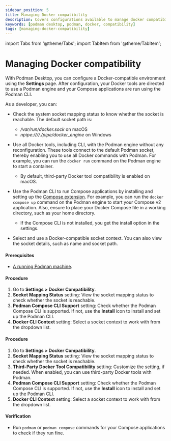 ```yaml
---
sidebar_position: 5
title: Managing Docker compatibility
description: Covers configurations available to manage docker compatibility
keywords: [podman desktop, podman, docker, compatibility]
tags: [managing-docker-compatibility]
---
```


import Tabs from '@theme/Tabs';
import TabItem from '@theme/TabItem';

# Managing Docker compatibility

With Podman Desktop, you can configure a Docker-compatible environment using the **Settings** page. After configuration, your Docker tools are directed to use a Podman engine and your Compose applications are run using the Podman CLI.

As a developer, you can:

- Check the system socket mapping status to know whether the socket is reachable. The default socket path is:

  - _/var/run/docker.sock_ on macOS
  - _npipe:////./pipe/docker_engine_ on Windows

- Use all Docker tools, including CLI, with the Podman engine without any reconfiguration. These tools connect to the default Podman socket, thereby enabling you to use all Docker commands with Podman. For example, you can run the `docker run` command on the Podman engine to start a container.

  - By default, third-party Docker tool compatibility is enabled on macOS.

- Use the Podman CLI to run Compose applications by installing and setting up the [Compose extension](/docs/compose). For example, you can run the `docker compose up` command on the Podman engine to start your Compose v2 application. Also, ensure to place your Docker Compose file in a working directory, such as your home directory.

  - If the Compose CLI is not installed, you get the install option in the settings.

- Select and use a Docker-compatible socket context. You can also view the socket details, such as name and socket path.

#### Prerequisites

- [A running Podman machine](/docs/podman/creating-a-podman-machine).

<Tabs>
   <TabItem value="win" label="Windows" className="markdown">

#### Procedure

1. Go to **Settings > Docker Compatibility**.
2. **Socket Mapping Status** setting: View the socket mapping status to check whether the socket is reachable.
3. **Podman Compose CLI Support** setting: Check whether the Podman Compose CLI is supported. If not, use the **Install** icon to install and set up the Podman CLI.
4. **Docker CLI Context** setting: Select a socket context to work with from the dropdown list.

</TabItem>
   <TabItem value="macOS" label="macOS" className="markdown">

#### Procedure

1. Go to **Settings > Docker Compatibility**.
2. **Socket Mapping Status** setting: View the socket mapping status to check whether the socket is reachable.
3. **Third-Party Docker Tool Compatibility** setting: Customize the setting, if needed. When enabled, you can use third-party Docker tools with Podman.
4. **Podman Compose CLI Support** setting: Check whether the Podman Compose CLI is supported. If not, use the **Install** icon to install and set up the Podman CLI.
5. **Docker CLI Context** setting: Select a socket context to work with from the dropdown list.

</TabItem>
</Tabs>

#### Verification

- Run `podman` or `podman compose` commands for your Compose applications to check if they run fine.
